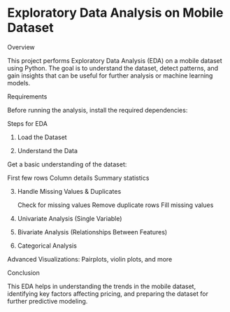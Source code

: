 # Exploratory Data Analysis  on Mobile Dataset

Overview

This project performs Exploratory Data Analysis (EDA) on a mobile dataset using Python. The goal is to understand the dataset, detect patterns, and gain insights that can be useful for further analysis or machine learning models.

 
Requirements

Before running the analysis, install the required dependencies:

 
Steps for EDA

1. Load the Dataset

 2. Understand the Data

Get a basic understanding of the dataset:

   First few rows
   Column details
   Summary statistics

3. Handle Missing Values & Duplicates

   Check for missing values
   Remove duplicate rows
   Fill missing values

4. Univariate Analysis (Single Variable)

 
5. Bivariate Analysis (Relationships Between Features)

  
6. Categorical Analysis





Advanced Visualizations: Pairplots, violin plots, and more

Conclusion

This EDA helps in understanding the trends in the mobile dataset, identifying key factors affecting pricing, and preparing the dataset for further predictive modeling.
 
